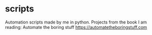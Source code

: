 # scripts
Automation scripts made by me in python. 
Projects from the book I am reading: 
Automate the boring stuff
https://automatetheboringstuff.com
